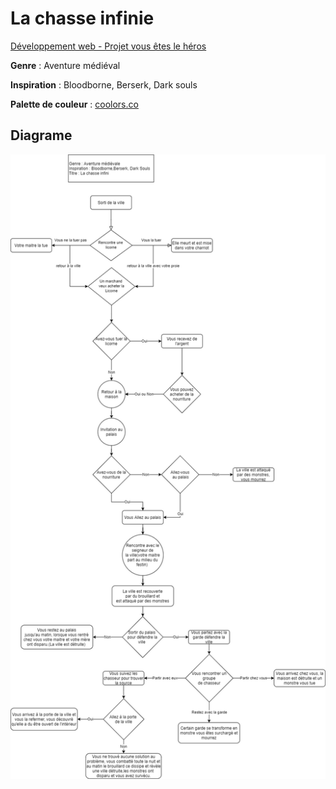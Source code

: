 # La chasse infinie

[Développement web - Projet vous êtes le héros](https://smnarnold.com/projets/vous-etes-le-heros)

**Genre** : Aventure médiéval

**Inspiration** : Bloodborne, Berserk, Dark souls

**Palette de couleur** : [coolors.co](https://coolors.co/2b2d42-8d99ae-edf2f4-d90929-f4ebbe)

## Diagrame

![](https://github.com/Emeric-bas/Vous-etes-le-heros-la-chasse-infinie/blob/main/assets/synopsis.png)

